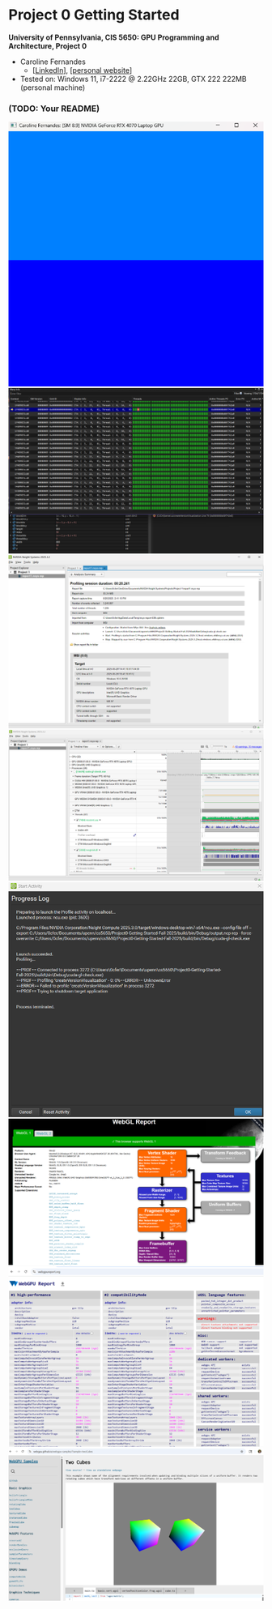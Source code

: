 Project 0 Getting Started
====================

**University of Pennsylvania, CIS 5650: GPU Programming and Architecture, Project 0**

* Caroline Fernandes
  * [[LinkedIn](https://www.linkedin.com/in/caroline-fernandes-0-/)], [[personal website](https://0cfernandes00.wixsite.com/visualfx)]
* Tested on: Windows 11, i7-2222 @ 2.22GHz 22GB, GTX 222 222MB (personal machine)

### (TODO: Your README)

![](images/program_output.png)
![](images/nsight_debugging.png)
![](images/nsight_systems_analysis.png)
![](images/nsight_systems_timeline.png)
![](images/ERROR_nsight_compute.png)
![](images/webgl_check.png)
![](images/webGPU_check.png)
![](images/webGPU_example.png)
